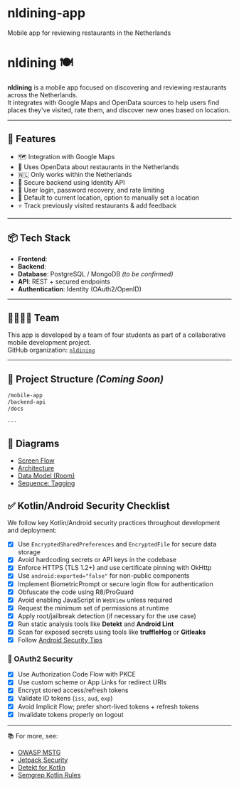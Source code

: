 # nldining-app
Mobile app for reviewing restaurants in the Netherlands

# nldining 🍽️

**nldining** is a mobile app focused on discovering and reviewing restaurants across the Netherlands.  
It integrates with Google Maps and OpenData sources to help users find places they've visited, rate them, and discover new ones based on location.

---

## 🚀 Features

- 🗺️ Integration with Google Maps
- 🧾 Uses OpenData about restaurants in the Netherlands
- 🇳🇱 Only works within the Netherlands
- 🔐 Secure backend using Identity API
- 🧑 User login, password recovery, and rate limiting
- 📍 Default to current location, option to manually set a location
- ⭐ Track previously visited restaurants & add feedback

---

## 📦 Tech Stack

- **Frontend**: 
- **Backend**: 
- **Database**: PostgreSQL / MongoDB *(to be confirmed)*
- **API**: REST + secured endpoints
- **Authentication**: Identity (OAuth2/OpenID)

---

## 👨‍👩‍👧‍👦 Team

This app is developed by a team of four students as part of a collaborative mobile development project.  
GitHub organization: [`nldining`](https://github.com/nldining)

---

## 📂 Project Structure *(Coming Soon)*

```bash
/mobile-app
/backend-api
/docs

---
```
## 🧩 Diagrams

- [Screen Flow](diagrams/flow-screen.md)
- [Architecture](diagrams/architecture.md)
- [Data Model (Room)](diagrams/data-model.md)
- [Sequence: Tagging](diagrams/tag-sequence.md)


## ✅ Kotlin/Android Security Checklist

We follow key Kotlin/Android security practices throughout development and deployment:

- [x] Use `EncryptedSharedPreferences` and `EncryptedFile` for secure data storage
- [x] Avoid hardcoding secrets or API keys in the codebase
- [x] Enforce HTTPS (TLS 1.2+) and use certificate pinning with OkHttp
- [x] Use `android:exported="false"` for non-public components
- [x] Implement BiometricPrompt or secure login flow for authentication
- [x] Obfuscate the code using R8/ProGuard
- [x] Avoid enabling JavaScript in `WebView` unless required
- [x] Request the minimum set of permissions at runtime
- [x] Apply root/jailbreak detection (if necessary for the use case)
- [x] Run static analysis tools like **Detekt** and **Android Lint**
- [x] Scan for exposed secrets using tools like **truffleHog** or **Gitleaks**
- [x] Follow [Android Security Tips](https://developer.android.com/privacy-and-security/security-tips)

### 🔐 OAuth2 Security

- [x] Use Authorization Code Flow with PKCE
- [x] Use custom scheme or App Links for redirect URIs
- [x] Encrypt stored access/refresh tokens
- [x] Validate ID tokens (`iss`, `aud`, `exp`)
- [x] Avoid Implicit Flow; prefer short-lived tokens + refresh tokens
- [x] Invalidate tokens properly on logout

---

📚 For more, see:
- [OWASP MSTG](https://owasp.org/www-project-mobile-security-testing-guide/)
- [Jetpack Security](https://developer.android.com/topic/security/data)
- [Detekt for Kotlin](https://detekt.dev/)
- [Semgrep Kotlin Rules](https://semgrep.dev/r?q=kotlin)
